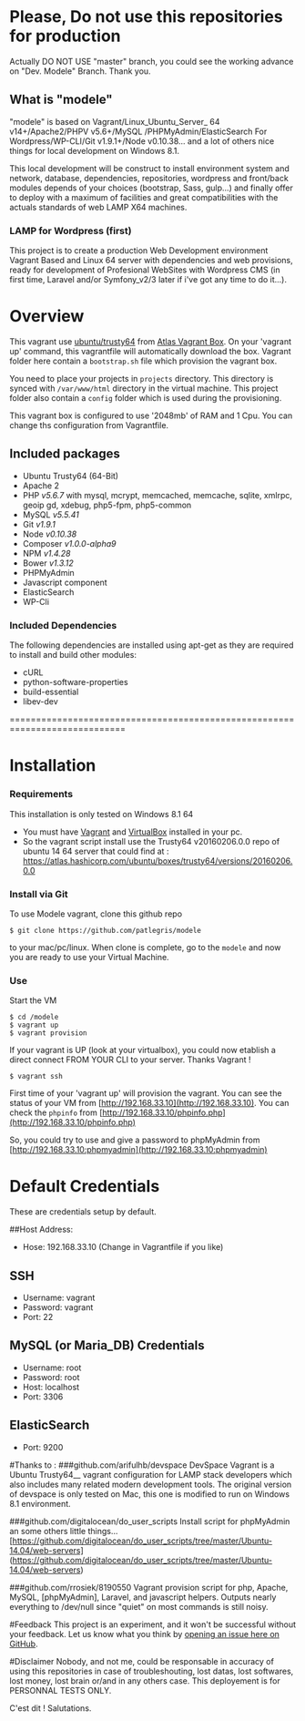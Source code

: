 # Please, Do not use this repositories for production
Actually DO NOT USE "master" branch, you could see the working advance on "Dev. Modele" Branch.
Thank you.

## What is "modele"
"modele" is based on Vagrant/Linux_Ubuntu_Server_ 64 v14+/Apache2/PHPV v5.6+/MySQL /PHPMyAdmin/ElasticSearch For Wordpress/WP-CLI/Git v1.9.1+/Node v0.10.38... and a lot of others nice things for local development on Windows 8.1.

This local development will be construct to install environment system and network, database, dependencies, repositories, wordpress and front/back modules depends of your choices (bootstrap, Sass, gulp...) and finally offer to deploy with a maximum of facilities and great compatibilities with the actuals standards of web LAMP X64 machines.

### LAMP for Wordpress (first)
This project is to create a production Web Development environment Vagrant Based and Linux 64 server with dependencies and web provisions, ready for development of Profesional WebSites with Wordpress CMS (in first time, Laravel and/or Symfony_v2/3 later if i've got any time to do it...).

# Overview
This vagrant use [ubuntu/trusty64](https://atlas.hashicorp.com/ubuntu/boxes/trusty64) from [Atlas Vagrant Box](https://atlas.hashicorp.com/boxes/search?utm_source=vagrantcloud.com&vagrantcloud=1).
  On your 'vagrant up' command, this vagrantfile will automatically download the box. Vagrant folder here contain a `bootstrap.sh` file which provision the vagrant box.

  You need to place your projects in `projects` directory. This directory is synced with `/var/www/html` directory in the virtual machine.
  This project folder also contain a `config` folder which is used during the provisioning.

This vagrant box is configured to use '2048mb' of RAM and 1 Cpu. You can change ths configuration from Vagrantfile.

## Included packages

- Ubuntu Trusty64 (64-Bit)
- Apache 2
- PHP _v5.6.7_ with mysql, mcrypt, memcached, memcache, sqlite, xmlrpc, geoip gd, xdebug, php5-fpm, php5-common
- MySQL _v5.5.41_
- Git _v1.9.1_
- Node _v0.10.38_
- Composer _v1.0.0-alpha9_
- NPM _v1.4.28_
- Bower _v1.3.12_
- PHPMyAdmin
- Javascript component
- ElasticSearch
- WP-Cli

### Included Dependencies
The following dependencies are installed using apt-get as they are required to install and build other modules:

- cURL
- python-software-properties
- build-essential
- libev-dev

============================================================================

# Installation

### Requirements
This installation is only tested on Windows 8.1 64
* You must have [Vagrant](http://vagrantup.com) and [VirtualBox](https://www.virtualbox.org) installed in your pc.
* So the vagrant script install use the Trusty64 v20160206.0.0 repo of ubuntu 14  64 server that could find at : https://atlas.hashicorp.com/ubuntu/boxes/trusty64/versions/20160206.0.0

### Install via Git
To use Modele vagrant, clone this github repo

    $ git clone https://github.com/patlegris/modele
to your mac/pc/linux.  When clone is complete, go to the `modele` and now you are ready to use your Virtual Machine.

### Use
Start the VM

    $ cd /modele
    $ vagrant up
    $ vagrant provision

If your vagrant is UP (look at your virtualbox), you could now etablish a direct connect FROM YOUR CLI to your server. Thanks Vagrant !

    $ vagrant ssh

First time of your 'vagrant up' will provision the vagrant. You can see the status of your VM from [http://192.168.33.10](http://192.168.33.10).
You can check the `phpinfo` from  [http://192.168.33.10/phpinfo.php](http://192.168.33.10/phpinfo.php)

So, you could try to use and give a password to phpMyAdmin from [http://192.168.33.10:phpmyadmin](http://192.168.33.10:phpmyadmin)

# Default Credentials
These are credentials setup by default.

##Host Address:
- Hose: 192.168.33.10 (Change in Vagrantfile if you like)

## SSH
- Username: vagrant
- Password: vagrant
- Port: 22

## MySQL (or Maria_DB) Credentials
- Username: root
- Password: root
- Host: localhost
- Port: 3306

## ElasticSearch
- Port: 9200

#Thanks to :
###github.com/arifulhb/devspace
DevSpace Vagrant is a Ubuntu Trusty64__ vagrant configuration for LAMP stack developers which also includes many related modern development tools.
The original version of devspace is only tested on Mac, this one is modified to run on Windows 8.1 environment.

###github.com/digitalocean/do_user_scripts
Install script for phpMyAdmin an some others little things...
[https://github.com/digitalocean/do_user_scripts/tree/master/Ubuntu-14.04/web-servers] (https://github.com/digitalocean/do_user_scripts/tree/master/Ubuntu-14.04/web-servers)

###github.com/rrosiek/8190550
Vagrant provision script for php, Apache, MySQL, [phpMyAdmin], Laravel, and javascript helpers. Outputs nearly everything to /dev/null since "quiet" on most commands is still noisy.

#Feedback
This project is an experiment, and it won't be successful without your feedback.
Let us know what you think by [opening an issue here on GitHub](https://github.com/patlegris/modele/issues).

#Disclaimer
Nobody, and not me, could be responsable in accuracy of using this repositories in case of troubleshouting, lost datas, lost softwares, lost money, lost brain or/and in any others case.
This deployement is for PERSONNAL TESTS ONLY.

C'est dit !
Salutations.